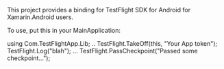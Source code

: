 This project provides a binding for TestFlight SDK for Android for Xamarin.Android users.

To use, put this in your MainApplication:

using Com.TestFlightApp.Lib;
..
TestFlight.TakeOff(this, "Your App token");
TestFlight.Log("blah");
...
TestFlight.PassCheckpoint("Passed some checkpoint...");